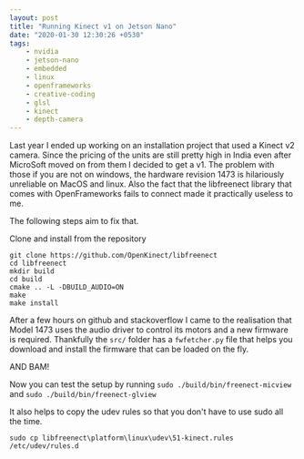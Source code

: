 ```yaml
---
layout: post
title: "Running Kinect v1 on Jetson Nano"
date: "2020-01-30 12:30:26 +0530"
tags: 
    - nvidia
    - jetson-nano
    - embedded
    - linux
    - openframeworks
    - creative-coding
    - glsl
    - kinect
    - depth-camera
---
```

Last year I ended up working on an installation project that used a Kinect v2 camera. Since the pricing of the units are still pretty high in India even after MicroSoft moved on from them I decided to get a v1. The problem with those if you are not on windows, the hardware revision 1473 is hilariously unreliable on MacOS and linux. Also the fact that the libfreenect library  that comes with OpenFrameworks fails to connect made it practically useless to me.

The following steps aim to fix that.

Clone and install from the repository

```
git clone https://github.com/OpenKinect/libfreenect
cd libfreenect
mkdir build
cd build
cmake .. -L -DBUILD_AUDIO=ON
make
make install
```

After a few hours on github and stackoverflow I came to the realisation that Model 1473 uses the audio driver to control its motors and a new firmware is required. Thankfully the `src/` folder has a `fwfetcher.py` file that helps you download and install the firmware that can be loaded on the fly.

AND BAM!

Now you can test the setup by running `sudo ./build/bin/freenect-micview` and `sudo ./build/bin/freenect-glview`

It also helps to copy the udev rules so that you don't have to use sudo all the time.

```
sudo cp libfreenect\platform\linux\udev\51-kinect.rules /etc/udev/rules.d
```
